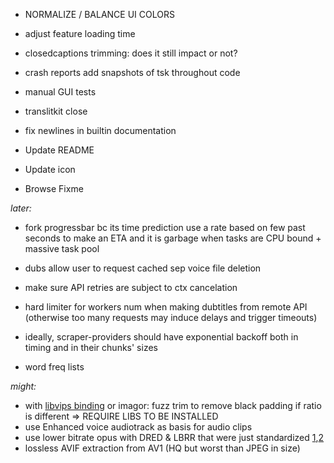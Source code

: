 
- NORMALIZE / BALANCE UI COLORS
- adjust feature loading time
- closedcaptions trimming: does it still impact or not?
- crash reports add snapshots of tsk throughout code
- manual GUI tests

- translitkit close
- fix newlines in builtin documentation
- Update README
- Update icon
- Browse Fixme

*later:*

- fork progressbar bc its time prediction use a rate based on few past seconds to make an ETA and it is garbage when tasks are CPU bound + massive task pool
- dubs allow user to request cached sep voice file deletion
- make sure API retries are subject to ctx cancelation
- hard limiter for workers num when making dubtitles from remote API (otherwise too many requests may induce delays and trigger timeouts)
- ideally, scraper-providers should have exponential backoff both in timing and in their chunks' sizes

- word freq lists

*might:*

- with [libvips binding](https://github.com/h2non/bimg) or imagor: fuzz trim to remove black padding if ratio is different => REQUIRE LIBS TO BE INSTALLED
- use Enhanced voice audiotrack as basis for audio clips
- use lower bitrate opus with DRED & LBRR that were just standardized [1](https://opus-codec.org/),[2](https://datatracker.ietf.org/doc/draft-ietf-mlcodec-opus-extension/)
- lossless AVIF extraction from AV1 (HQ but worst than JPEG in size)

